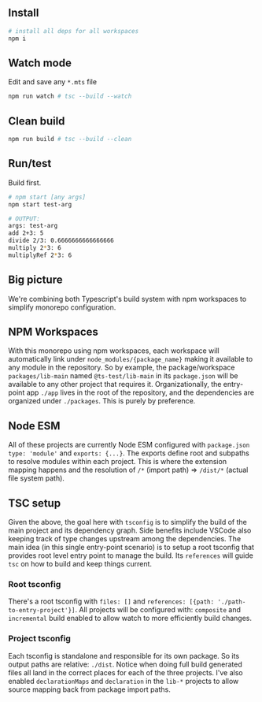## Install

```bash
# install all deps for all workspaces
npm i
```

## Watch mode
Edit and save any `*.mts` file
```bash
npm run watch # tsc --build --watch
```
## Clean build
```bash
npm run build # tsc --build --clean
```

## Run/test
Build first.

```bash
# npm start [any args]
npm start test-arg

# OUTPUT:
args: test-arg
add 2+3: 5
divide 2/3: 0.6666666666666666
multiply 2*3: 6
multiplyRef 2*3: 6
```

## Big picture
We're combining both Typescript's build system with npm workspaces to simplify monorepo configuration.

## NPM Workspaces
With this monorepo using npm workspaces, each workspace will automatically link under `node_modules/{package_name}` making it available to any module in the repository. So by example, the package/workspace `packages/lib-main` named `@ts-test/lib-main` in its `package.json` will be available to any other project that requires it. Organizationally, the entry-point app `./app` lives in the root of the repository, and the dependencies are organized under `./packages`. This is purely by preference.

## Node ESM
All of these projects are currently Node ESM configured with `package.json` `type: 'module'` and `exports: {...}`. The exports define root and subpaths to resolve modules within each project. This is where the extension mapping happens and the resolution of `/*` (import path) => `/dist/*` (actual file system path). 


## TSC setup
Given the above, the goal here with `tsconfig` is to simplify the build of the main project and its dependency graph. Side benefits include VSCode also keeping track of type changes upstream among the dependencies. The main idea (in this single entry-point scenario) is to setup a root tsconfig that provides root level entry point to manage the build. Its `references` will guide `tsc` on how to build and keep things current.

### Root tsconfig
There's a root tsconfig with `files: []` and `references: [{path: './path-to-entry-project'}]`. All projects will be configured with: `composite` and `incremental` build enabled to allow watch to more efficiently build changes.


### Project tsconfig
Each tsconfig is standalone and responsible for its own package. So its output paths are relative: `./dist`. Notice when doing full build generated files all land in the correct places for each of the three projects. I've also enabled `declarationMaps` and `declaration` in the `lib-*` projects to allow source mapping back from package import paths.
